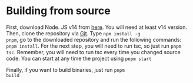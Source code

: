 # Building from source
First, download Node. JS v14 from <a href="https://nodejs.org">here</a>. You will need at least v14 version. Then, clone the repository via <a href="https://git-scm.com/">Git</a>. Type <code>npm install -g pnpm</code>, go to the downloaded repository and run the following commands:
<code>pnpm install</code>. For the next step, you will need to run tsc, so just run <code>pnpm tsc</code>. Remember, you will need to run tsc every time you changed source code.
You can start at any time the project using <code>pnpm start</code>  

Finally, if you want to build binaries, just run <code>pnpm build</code>